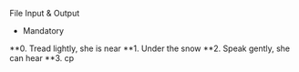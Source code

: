File Input & Output

* Mandatory

**0. Tread lightly, she is near
**1. Under the snow
**2. Speak gently, she can hear
**3. cp
